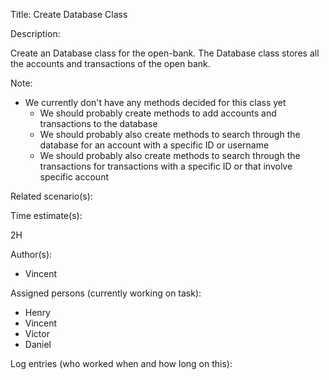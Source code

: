 Title: Create Database Class

Description:

  Create an Database class for the open-bank. The Database class stores
  all the accounts and transactions of the open bank. 
  
  Note:
  - We currently don't have any methods decided for this class yet
	- We should probably create methods to add accounts and transactions
	  to the database
	- We should probably also create methods to search through the database
	  for an account with a specific ID or username
	- We should probably also create methods to search through the transactions
	  for transactions with a specific ID or that involve specific account
  
Related scenario(s):


  
Time estimate(s):

  2H

Author(s):

  - Vincent

Assigned persons (currently working on task):

  - Henry
  - Vincent
  - Victor
  - Daniel

Log entries (who worked when and how long on this):


